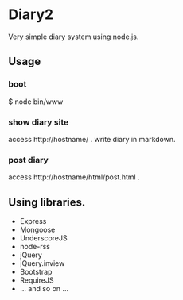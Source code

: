# Diary2

Very simple diary system using node.js.

## Usage

### boot

$ node bin/www

### show diary site

access http://hostname/ .
write diary in markdown.

### post diary

access http://hostname/html/post.html .

## Using libraries.

 * Express
 * Mongoose
 * UnderscoreJS
 * node-rss
 * jQuery
 * jQuery.inview
 * Bootstrap
 * RequireJS
 * ... and so on ...

